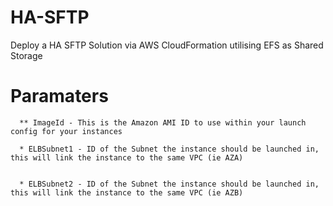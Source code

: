 # HA-SFTP
Deploy a HA SFTP Solution via AWS CloudFormation utilising EFS as Shared Storage

# Paramaters

      ** ImageId - This is the Amazon AMI ID to use within your launch config for your instances

      * ELBSubnet1 - ID of the Subnet the instance should be launched in, this will link the instance to the same VPC (ie AZA)
 
 
      * ELBSubnet2 - ID of the Subnet the instance should be launched in, this will link the instance to the same VPC (ie AZB)
       
